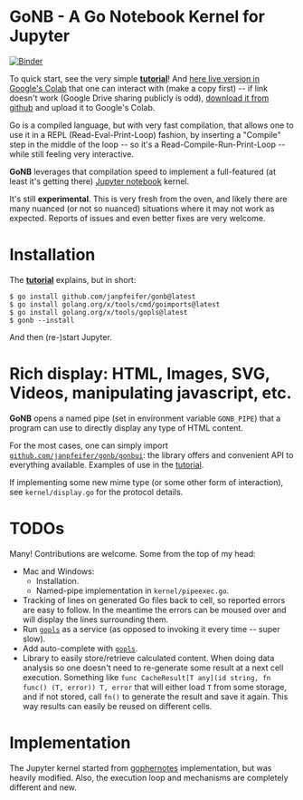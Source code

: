# GoNB - A Go Notebook Kernel for Jupyter

[![Binder](https://mybinder.org/badge_logo.svg)](https://mybinder.org/v2/gh/janpfeifer/gonb/HEAD?labpath=examples%2Ftutorial.ipynb)

To quick start, see the very simple [**tutorial**](examples/tutorial.ipynb)! And
[here live version in Google's Colab](https://colab.research.google.com/drive/1vUd3SSoOm2K6UQLnkJQursZZx4CaIT_1?usp=sharing)
that one can interact with (make a copy first) -- if link doesn't work (Google Drive sharing publicly
is odd), [download it from github](examples/google_colab_demo.ipynb) and upload it to Google's Colab.

Go is a compiled language, but with very fast compilation, that allows one to use
it in a REPL (Read-Eval-Print-Loop) fashion, by inserting a "Compile" step in the middle
of the loop -- so it's a Read-Compile-Run-Print-Loop -- while still feeling very interactive. 

**GoNB** leverages that compilation speed to implement a full-featured (at least it's getting there)
[Jupyter notebook](https://jupyter.org/) kernel.

It's still **experimental**. This is very fresh from the oven, and likely there are many nuanced
(or not so nuanced) situations where it may not work as expected. Reports of issues and even better
fixes are very welcome.

# Installation

The [**tutorial**](examples/tutorial.ipynb) explains, but in short:

```
$ go install github.com/janpfeifer/gonb@latest
$ go install golang.org/x/tools/cmd/goimports@latest
$ go install golang.org/x/tools/gopls@latest
$ gonb --install
```

And then (re-)start Jupyter.

# Rich display: HTML, Images, SVG, Videos, manipulating javascript, etc.

**GoNB** opens a named pipe (set in environment variable `GONB_PIPE`) that a program can use to directly
display any type of HTML content. 

For the most cases, one can simply import 
[`github.com/janpfeifer/gonb/gonbui`](https://pkg.go.dev/github.com/janpfeifer/gonb/gonbui):
the library offers and convenient API to everything available. Examples of use in the
[tutorial](examples/tutorial.ipynb). 

If implementing some new mime type (or some other form of interaction), see `kernel/display.go` for the protocol
details.

# TODOs

Many! Contributions are welcome. Some from the top of my head:

* Mac and Windows: 
  * Installation.
  * Named-pipe implementation in `kernel/pipeexec.go`.
* Tracking of lines on generated Go files back to cell, so reported errors are easy to
  follow. In the meantime the errors can be moused over and will display the lines
  surrounding them.
* Run [`gopls`](https://github.com/golang/tools/tree/master/gopls) as a service (as opposed
  to invoking it every time -- super slow).
* Add auto-complete with [`gopls`](https://github.com/golang/tools/tree/master/gopls).
* Library to easily store/retrieve calculated content. When doing data analysis so 
  one doesn't need to re-generate some result at a next cell execution. Something
  like `func CacheResult[T any](id string, fn func() (T, error)) T, error` that will
  either load `T` from some storage, and if not stored, call `fn()` to generate the
  result and save it again. This way results can easily be reused on different cells. 

# Implementation

The Jupyter kernel started from [gophernotes](https://github.com/gopherdata/gophernotes)
implementation, but was heavily modified. Also, the execution loop and mechanisms are completely
different and new.

